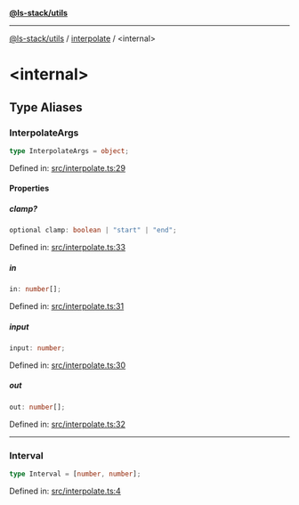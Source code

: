 [**@ls-stack/utils**](../README.md)

***

[@ls-stack/utils](../modules.md) / [interpolate](README.md) / \<internal\>

# \<internal\>

## Type Aliases

### InterpolateArgs

```ts
type InterpolateArgs = object;
```

Defined in: [src/interpolate.ts:29](https://github.com/lucasols/utils/blob/main/src/interpolate.ts#L29)

#### Properties

##### clamp?

```ts
optional clamp: boolean | "start" | "end";
```

Defined in: [src/interpolate.ts:33](https://github.com/lucasols/utils/blob/main/src/interpolate.ts#L33)

##### in

```ts
in: number[];
```

Defined in: [src/interpolate.ts:31](https://github.com/lucasols/utils/blob/main/src/interpolate.ts#L31)

##### input

```ts
input: number;
```

Defined in: [src/interpolate.ts:30](https://github.com/lucasols/utils/blob/main/src/interpolate.ts#L30)

##### out

```ts
out: number[];
```

Defined in: [src/interpolate.ts:32](https://github.com/lucasols/utils/blob/main/src/interpolate.ts#L32)

***

### Interval

```ts
type Interval = [number, number];
```

Defined in: [src/interpolate.ts:4](https://github.com/lucasols/utils/blob/main/src/interpolate.ts#L4)
